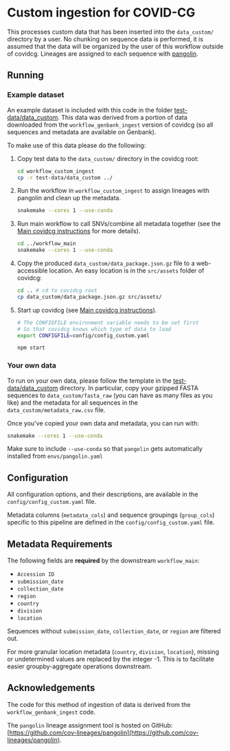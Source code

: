 # Custom ingestion for COVID-CG

This processes custom data that has been inserted into the `data_custom/` directory by a user. No chunking on sequence data is performed, it is assumed that the data will be organized by the user of this workflow outside of covidcg. Lineages are assigned to each sequence with [pangolin](https://github.com/cov-lineages/pangolin).

## Running

### Example dataset

An example dataset is included with this code in the folder [test-data/data_custom](test-data/data_custom). This data was derived from a portion of data downloaded from the `workflow_genbank_ingest` version of covidcg (so all sequences and metadata are available on Genbank).

To make use of this data please do the following:

1. Copy test data to the `data_custom/` directory in the covidcg root:

   ```bash
   cd workflow_custom_ingest
   cp -r test-data/data_custom ../
   ```

2. Run the workflow in `workflow_custom_ingest` to assign lineages with pangolin and clean up the metadata.

   ```bash
   snakemake --cores 1 --use-conda
   ```

3. Run main workflow to call SNVs/combine all metadata together (see the [Main covidcg instructions](../README.md#main-analysis) for more details).

   ```bash
   cd ../workflow_main
   snakemake --cores 1 --use-conda
   ```
4. Copy the produced `data_custom/data_package.json.gz` file to a web-accessible location. An easy location is in the `src/assets` folder of covidcg:

   ```bash
   cd .. # cd to covidcg root
   cp data_custom/data_package.json.gz src/assets/
   ```
5. Start up covidcg (see [Main covidcg instructions](../README.md#javascript)).

   ```bash
   # The CONFIGFILE environment variable needs to be set first 
   # So that covidcg knows which type of data to load
   export CONFIGFILE=config/config_custom.yaml

   npm start
   ```

### Your own data

To run on your own data, please follow the template in the [test-data/data_custom](test-data/data_custom) directory. In particular, copy your gzipped FASTA sequences to `data_custom/fasta_raw` (you can have as many files as you like) and the metadata for all sequences in the `data_custom/metadata_raw.csv` file.

Once you've copied your own data and metadata, you can run with:

```bash
snakemake --cores 1 --use-conda
```

Make sure to include `--use-conda` so that `pangolin` gets automatically installed from `envs/pangolin.yaml`

## Configuration

All configuration options, and their descriptions, are available in the `config/config_custom.yaml` file.

Metadata columns (`metadata_cols`) and sequence groupings (`group_cols`) specific to this pipeline are defined in the `config/config_custom.yaml` file.

## Metadata Requirements

The following fields are **required** by the downstream `workflow_main`:

- `Accession ID`
- `submission_date`
- `collection_date`
- `region`
- `country`
- `division`
- `location`

Sequences without `submission_date`, `collection_date`, or `region` are filtered out.

For more granular location metadata (`country`, `division`, `location`), missing or undetermined values are replaced by the integer -1. This is to facilitate easier groupby-aggregate operations downstream.

## Acknowledgements

The code for this method of ingestion of data is derived from the `workflow_genbank_ingest` code.

The `pangolin` lineage assignment tool is hosted on GitHub: [https://github.com/cov-lineages/pangolin](https://github.com/cov-lineages/pangolin).
